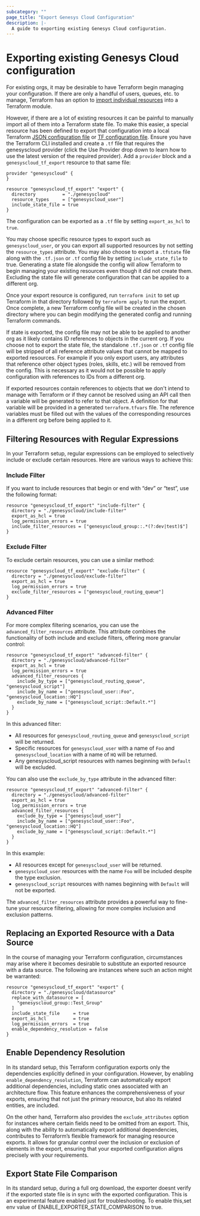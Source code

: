 ```yaml
---
subcategory: ""
page_title: "Export Genesys Cloud Configuration"
description: |-
  A guide to exporting existing Genesys Cloud configuration.
---
```


# Exporting existing Genesys Cloud configuration

For existing orgs, it may be desirable to have Terraform begin managing your configuration. If there are only a handful of users, queues, etc. to manage, Terraform has an option to [import individual resources](https://www.terraform.io/docs/cli/import/index.html) into a Terraform module.

However, if there are a lot of existing resources it can be painful to manually import all of them into a Terraform state file. To make this easier, a special resource has been defined to export that configuration into a local Terraform [JSON configuration file](https://www.terraform.io/docs/language/syntax/json.html) or [TF configuration file](https://www.terraform.io/language/syntax/configuration). Ensure you have the Terraform CLI installed and create a `.tf` file that requires the genesyscloud provider (click the Use Provider drop down to learn how to use the latest version of the required provider). Add a `provider` block and a `genesyscloud_tf_export` resource to that same file:

```hcl
provider "genesyscloud" {
}

resource "genesyscloud_tf_export" "export" {
  directory          = "./genesyscloud"
  resource_types     = ["genesyscloud_user"]
  include_state_file = true
}
```

The configuration can be exported as a `.tf` file by setting `export_as_hcl` to `true`.

You may choose specific resource types to export such as `genesyscloud_user`, or you can export all supported resources by not setting the `resource_types` attribute. You may also choose to export a `.tfstate` file along with the `.tf.json` or `.tf` config file by setting `include_state_file` to true. Generating a state file alongside the config will allow Terraform to begin managing your existing resources even though it did not create them. Excluding the state file will generate configuration that can be applied to a different org.

Once your export resource is configured, run `terraform init` to set up Terraform in that directory followed by `terraform apply` to run the export. Once complete, a new Terraform config file will be created in the chosen directory where you can begin modifying the generated config and running Terraform commands.

If state is exported, the config file may not be able to be applied to another org as it likely contains ID references to objects in the current org. If you choose not to export the state file, the standalone `.tf.json` or `.tf` config file will be stripped of all reference attribute values that cannot be mapped to exported resources. For example if you only export users, any attributes that reference other object types (roles, skills, etc.) will be removed from the config. This is necessary as it would not be possible to apply configuration with references to IDs from a different org.

If exported resources contain references to objects that we don't intend to manage with Terraform or if they cannot be resolved using an API call then a variable will be generated to refer to that object. A definition for that variable will be provided in a generated `terraform.tfvars` file. The reference variables must be filled out with the values of the corresponding resources in a different org before being applied to it.

## Filtering Resources with Regular Expressions

In your Terraform setup, regular expressions can be employed to selectively include or exclude certain resources. Here are various ways to achieve this:

### Include Filter

If you want to include resources that begin or end with “dev” or “test”, use the following format:

```hcl
resource "genesyscloud_tf_export" "include-filter" {
  directory = "./genesyscloud/include-filter"
  export_as_hcl = true
  log_permission_errors = true
  include_filter_resources = ["genesyscloud_group::.*(?:dev|test)$"]
}
```

### Exclude Filter

To exclude certain resources, you can use a similar method:

```hcl
resource "genesyscloud_tf_export" "exclude-filter" {
  directory = "./genesyscloud/exclude-filter"
  export_as_hcl = true
  log_permission_errors = true
  exclude_filter_resources = ["genesyscloud_routing_queue"]
}
```

### Advanced Filter

For more complex filtering scenarios, you can use the `advanced_filter_resources` attribute. This attribute combines the functionality of both include and exclude filters, offering more granular control:

```hcl
resource "genesyscloud_tf_export" "advanced-filter" {
  directory = "./genesyscloud/advanced-filter"
  export_as_hcl = true
  log_permission_errors = true
  advanced_filter_resources {
    include_by_type = ["genesyscloud_routing_queue", "genesyscloud_script"]
    include_by_name = ["genesyscloud_user::Foo", "genesyscloud_location::HQ"]
    exclude_by_name = ["genesyscloud_script::Default.*"]
  }
}
```

In this advanced filter:

- All resources for `genesyscloud_routing_queue` and `genesyscloud_script` will be returned.
- Specific resources for `genesyscloud_user` with a name of `Foo` and `genesyscloud_location` with a name of `HQ` will be returned.
- Any genesyscloud_script resources with names beginning with `Default` will be excluded.

You can also use the `exclude_by_type` attribute in the advanced filter:

```hcl
resource "genesyscloud_tf_export" "advanced-filter" {
  directory = "./genesyscloud/advanced-filter"
  export_as_hcl = true
  log_permission_errors = true
  advanced_filter_resources {
    exclude_by_type = ["genesyscloud_user"]
    include_by_name = ["genesyscloud_user::Foo", "genesyscloud_location::HQ"]
    exclude_by_name = ["genesyscloud_script::Default.*"]
  }
}
```

In this example:

- All resources except for `genesyscloud_user` will be returned.
- `genesyscloud_user` resources with the name `Foo` will be included despite the type exclusion.
- `genesyscloud_script` resources with names beginning with `Default` will not be exported.

The `advanced_filter_resources` attribute provides a powerful way to fine-tune your resource filtering, allowing for more complex inclusion and exclusion patterns.

## Replacing an Exported Resource with a Data Source

In the course of managing your Terraform configuration, circumstances may arise where it becomes desirable to substitute an exported resource with a data source. The following are instances where such an action might be warranted:

```hcl
resource "genesyscloud_tf_export" "export" {
  directory = "./genesyscloud/datasource"
  replace_with_datasource = [
    "genesyscloud_group::Test_Group"
  ]
  include_state_file     = true
  export_as_hcl          = true
  log_permission_errors  = true
  enable_dependency_resolution = false
}
```

## Enable Dependency Resolution

In its standard setup, this Terraform configuration exports only the dependencies explicitly defined in your configuration. However, by enabling `enable_dependency_resolution`, Terraform can automatically export additional dependencies, including static ones associated with an architecture flow. This feature enhances the comprehensiveness of your exports, ensuring that not just the primary resource, but also its related entities, are included.

On the other hand, Terraform also provides the `exclude_attributes` option for instances where certain fields need to be omitted from an export. This, along with the ability to automatically export additional dependencies, contributes to Terraform’s flexible framework for managing resource exports. It allows for granular control over the inclusion or exclusion of elements in the export, ensuring that your exported configuration aligns precisely with your requirements.

## Export State File Comparison

In its standard setup, during a full org download, the exporter doesnt verify if the exported state file is in sync with the exported configuration.
This is an experimental feature enabled just for troubleshooting. To enable this,set env value of ENABLE_EXPORTER_STATE_COMPARISON to true.
